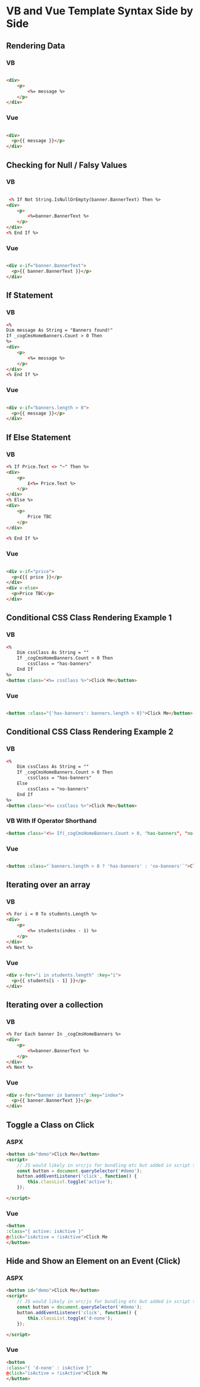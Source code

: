 # VB and Vue Template Syntax Side by Side


## Rendering Data

### VB

```html

<div>
    <p>
        <%= message %>
    </p>
</div>

```

### Vue

```html

<div>
  <p>{{ message }}</p>
</div>

```

## Checking for Null / Falsy Values

### VB

```html

 <% If Not String.IsNullOrEmpty(banner.BannerText) Then %>
<div>
    <p>
        <%=banner.BannerText %>
    </p>
</div>
<% End If %>
```

### Vue

```html

<div v-if="banner.BannerText">
  <p>{{ banner.BannerText }}</p>
</div>

```


## If Statement

### VB

```html
<%
Dim message As String = "Banners found!"
If _cogCmsHomeBanners.Count > 0 Then
%>
<div>
    <p>
        <%= message %>
    </p>
</div>
<% End If %>
```

### Vue

```html

<div v-if="banners.length > 0">
  <p>{{ message }}</p>
</div>

```

## If Else Statement

### VB

```html
<% If Price.Text <> "~" Then %>
<div>
    <p>
        £<%= Price.Text %>
    </p>
</div>
<% Else %>
<div>
    <p>
        Price TBC
    </p>
</div>

<% End If %>
```

### Vue

```html

<div v-if="price">
  <p>£{{ price }}</p>
</div>
<div v-else>
  <p>Price TBC</p>
</div>

```

## Conditional CSS Class Rendering Example 1

### VB

```html
<%
    Dim cssClass As String = ""
    If _cogCmsHomeBanners.Count > 0 Then
        cssClass = "has-banners"
    End If
%>
<button class="<%= cssClass %>">Click Me</button>
```

### Vue

```html

<button :class="{'has-banners': banners.length > 0}">Click Me</button>

```

## Conditional CSS Class Rendering Example 2

### VB

```html
<%
    Dim cssClass As String = ""
    If _cogCmsHomeBanners.Count > 0 Then
        cssClass = "has-banners"
    Else
        cssClass = "no-banners"
    End If
%>
<button class="<%= cssClass %>">Click Me</button>
```

### VB With If Operator Shorthand


```html
<button class="<%= If(_cogCmsHomeBanners.Count > 0, "has-banners", "no-banners") %>">Click Me</button>
```

### Vue

```html

<button :class="`banners.length > 0 ? 'has-banners' : 'no-banners'`">Click Me</button>

```


## Iterating over an array

### VB

```html
<% For i = 0 To students.Length %>
<div>
    <p>
        <%= students(index - 1) %>
    </p>
</div>
<% Next %>
```

### Vue

```html
<div v-for="i in students.length" :key="i">
  <p>{{ students[i - 1] }}</p>
</div>
```

## Iterating over a collection

### VB

```html
<% For Each banner In _cogCmsHomeBanners %>
<div>
    <p>
        <%=banner.BannerText %>
    </p>
</div>
<% Next %>
```

### Vue

```html
<div v-for="banner in banners" :key="index">
  <p>{{ banner.BannerText }}</p>
</div>

```

## Toggle a Class on Click

### ASPX

```html
<button id="demo">Click Me</button>
<script>
    // JS would likely in src/js for bundling etc but added in script tag for demo purposes
    const button = document.querySelector('#demo');
    button.addEventListener('click', function() {
        this.classList.toggle('active');
    });

</script>
```

### Vue

```html
<button
:class="{ active: isActive }"
@click="isActive = !isActive">Click Me
</button>
```

## Hide and Show an Element on an Event (Click)

### ASPX

```html
<button id="demo">Click Me</button>
<script>
    // JS would likely in src/js for bundling etc but added in script tag for demo purposes
    const button = document.querySelector('#demo');
    button.addEventListener('click', function() {
        this.classList.toggle('d-none');
    });

</script>
```

### Vue

```html
<button
:class="{ 'd-none' : isActive }"
@click="isActive = !isActive">Click Me
</button>
```